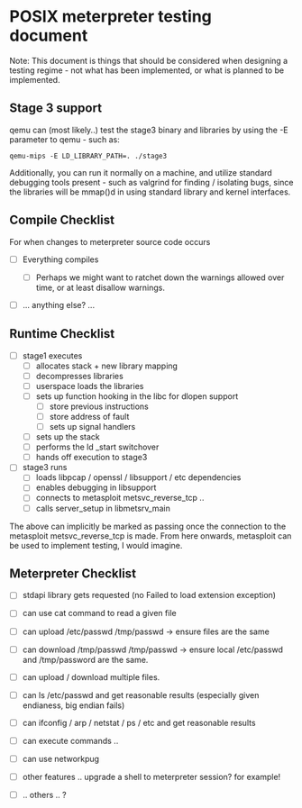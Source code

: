 # POSIX meterpreter testing document

Note: This document is things that should be considered when designing a
testing regime - not what has been implemented, or what is planned to be
implemented.

## Stage 3 support

qemu can (most likely..) test the stage3 binary and libraries by using the
-E parameter to qemu - such as:

```
qemu-mips -E LD_LIBRARY_PATH=. ./stage3
```

Additionally, you can run it normally on a machine, and utilize standard
debugging tools present - such as valgrind for finding / isolating bugs,
since the libraries will be mmap()d in using standard library and kernel
interfaces.

## Compile Checklist

For when changes to meterpreter source code occurs

- [ ] Everything compiles
  - [ ] Perhaps we might want to ratchet down the warnings allowed over time, or at least disallow warnings.
- [ ] ... anything else? ...
  

## Runtime Checklist

- [ ] stage1 executes
  - [ ] allocates stack + new library mapping
  - [ ] decompresses libraries
  - [ ] userspace loads the libraries
  - [ ] sets up function hooking in the libc for dlopen support
    - [ ] store previous instructions
    - [ ] store address of fault
    - [ ] sets up signal handlers 
  - [ ] sets up the stack
  - [ ] performs the ld _start switchover
  - [ ] hands off execution to stage3

- [ ] stage3 runs
  - [ ] loads libpcap / openssl / libsupport / etc dependencies
  - [ ] enables debugging in libsupport
  - [ ] connects to metasploit metsvc_reverse_tcp ..
  - [ ] calls server_setup in libmetsrv_main

The above can implicitly be marked as passing once the connection to the
metasploit metsvc_reverse_tcp is made. From here onwards, metasploit
can be used to implement testing, I would imagine.

## Meterpreter Checklist

- [ ] stdapi library gets requested (no Failed to load extension exception)
- [ ] can use cat command to read a given file
- [ ] can upload /etc/passwd /tmp/passwd -> ensure files are the same
- [ ] can download /tmp/passwd /tmp/passwd -> ensure local /etc/passwd and /tmp/password are the same.
- [ ] can upload / download multiple files.
- [ ] can ls /etc/passwd and get reasonable results (especially given endianess, big endian fails)
- [ ] can ifconfig / arp / netstat / ps / etc and get reasonable results
- [ ] can execute commands ..
- [ ] can use networkpug 
- [ ] other features .. upgrade a shell to meterpreter session? for example!
- [ ] .. others .. ?



